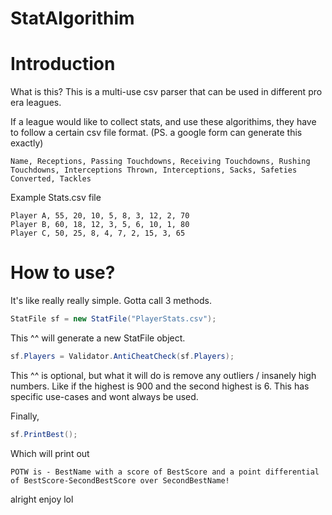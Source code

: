 # StatAlgorithim

# Introduction

What is this? This is a multi-use csv parser that can be used in different pro era leagues. 

If a league would like to collect stats, and use these algorithims, they have to follow a certain csv file format. 
(PS. a google form can generate this exactly)

```
Name, Receptions, Passing Touchdowns, Receiving Touchdowns, Rushing Touchdowns, Interceptions Thrown, Interceptions, Sacks, Safeties Converted, Tackles
```

Example Stats.csv file

```
Player A, 55, 20, 10, 5, 8, 3, 12, 2, 70
Player B, 60, 18, 12, 3, 5, 6, 10, 1, 80
Player C, 50, 25, 8, 4, 7, 2, 15, 3, 65
```

# How to use?

It's like really really simple. Gotta call 3 methods.

```cs
StatFile sf = new StatFile("PlayerStats.csv");
```

This ^^ will generate a new StatFile object.

```cs
sf.Players = Validator.AntiCheatCheck(sf.Players);
```

This ^^ is optional, but what it will do is remove any outliers / insanely high numbers. Like if the highest is 900
and the second highest is 6. This has specific use-cases and wont always be used.

Finally,

```cs
sf.PrintBest();
```

Which will print out

```
POTW is - BestName with a score of BestScore and a point differential of BestScore-SecondBestScore over SecondBestName!
```

alright enjoy lol